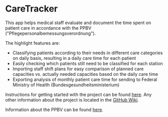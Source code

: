 # CareTracker

This app helps medical staff evaluate and document the time spent on patient care in accordance with the PPBV ("Pflegepersonalbemessungsverordnung").

The highlight features are:

- Classifying patients according to their needs in different care categories on daily basis, resulting in a daily care time for each patient
- Easily checking which patients still need to be classified for each station
- Importing staff shift plans for easy comparison of planned care capacities vs. actually needed capacities based on the daily care time
- Exporting analysis of monthly patient care time for sending to Federal Ministry of Health (Bundesgesundheitsministerium)

Instructions for getting started with the project can be found [here](https://github.com/CombiRWTH/medical-staff-assessment/wiki/Getting-started). Any other information about the project is located in the [GitHub Wiki](https://github.com/CombiRWTH/medical-staff-assessment/wiki).

Information about the PPBV can be found [here](https://www.bundesgesundheitsministerium.de/service/gesetze-und-verordnungen/detail/pflegepersonalbemessungsverordnung-ppbv.html).
